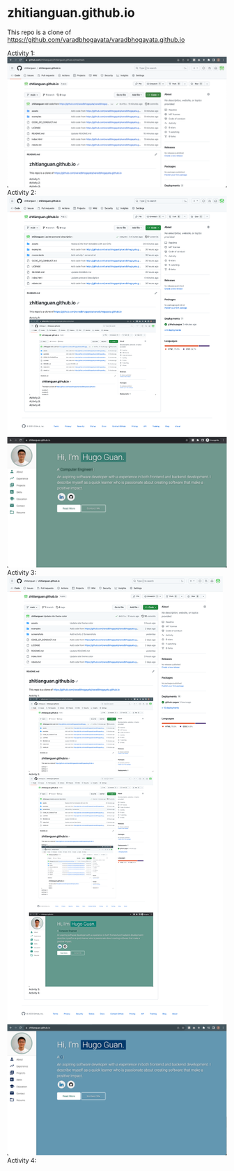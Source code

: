 # zhitianguan.github.io

This repo is a clone of
https://github.com/varadbhogayata/varadbhogayata.github.io

Activity 1: <br/>
![Activity 1 Screenshot](screenshots/Activity1_screenshot.png)
Activity 2: <br/>
![Activity 2 Screenshot 1](screenshots/Activity2_github.png)
![Activity 2 Screenshot 2](screenshots/Activity2_deployed_site.png)
Activity 3: <br/>
![Activity 3 Screenshot 1](screenshots/Activity3_github.png)
![Activity 3 Screenshot 2](screenshots/Activity3_deployed_site.png)
Activity 4: <br/>
